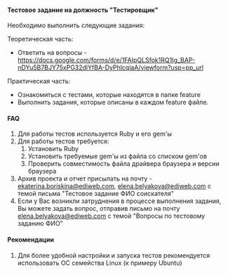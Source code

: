 #### Тестовое задание на должность "Тестировщик"

Необходимо выполнить следующие задания:

Теоретическая часть:
- Ответить на вопросы - https://docs.google.com/forms/d/e/1FAIpQLSfok1RQ1Ig_BAP-nDYu5B7BJY75xPG32dlYfBA-DyPhlcqiaA/viewform?usp=pp_url

Практическая часть:
- Ознакомиться с тестами, которые находятся в папке feature
- Выполнить задания, которые описаны в каждом feature файле.

#### FAQ
1. Для работы тестов используется Ruby и его gem'ы
2. Для работы тестов требуется:
    1. Установить Ruby
    2. Установить требуемые gem'ы из файла со списком gem'ов 
    3. Проверить совместимость файла драйвера браузера и версии браузера
3. Архив проекта и отчет присылать на почту - ekaterina.boriskina@ediweb.com, elena.belyakova@ediweb.com с темой письма "Тестовое задание ФИО соискателя"
4. Если у Вас возникли затруднения в процессе выполнения задания, Вы можете задать вопрос, отправив письмо на почту elena.belyakova@ediweb.com с темой "Вопросы по тестовому заданию ФИО"

#### Рекомендации
1. Для более удобной настройки и запуска тестов рекомендуется использовать ОС семейства Linux (к примеру Ubuntu)
